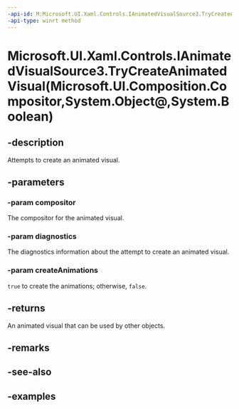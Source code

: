 ```yaml
---
-api-id: M:Microsoft.UI.Xaml.Controls.IAnimatedVisualSource3.TryCreateAnimatedVisual(Microsoft.UI.Composition.Compositor,System.Object@,System.Boolean)
-api-type: winrt method
---
```


# Microsoft.UI.Xaml.Controls.IAnimatedVisualSource3.TryCreateAnimatedVisual(Microsoft.UI.Composition.Compositor,System.Object@,System.Boolean)

<!--
public Microsoft.UI.Xaml.Controls.IAnimatedVisual2 TryCreateAnimatedVisual (Microsoft.UI.Composition.Compositor compositor, out object diagnostics, bool createAnimations);
-->


## -description

Attempts to create an animated visual.

## -parameters

### -param compositor

The compositor for the animated visual.

### -param diagnostics

The diagnostics information about the attempt to create an animated visual.

### -param createAnimations

`true` to create the animations; otherwise, `false`.

## -returns

An animated visual that can be used by other objects.

## -remarks

## -see-also

## -examples


